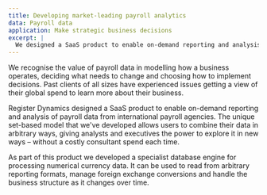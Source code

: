 ```yaml
---
title: Developing market-leading payroll analytics
data: Payroll data
application: Make strategic business decisions
excerpt: |
  We designed a SaaS product to enable on-demand reporting and analysis of payroll data from international payroll agencies. The unique set-based model that we developed allows users to combine their data in arbitrary ways, giving analysts and executives the power to explore it in new ways – without a costly consultant spend each time.
---
```

We recognise the value of payroll data in modelling how a business operates, deciding what needs to change and choosing how to implement decisions. Past clients of all sizes have experienced issues getting a view of their global spend to learn more about their business.

Register Dynamics designed a SaaS product to enable on-demand reporting and analysis of payroll data from international payroll agencies. The unique set-based model that we've developed allows users to combine their data in arbitrary ways, giving analysts and executives the power to explore it in new ways – without a costly consultant spend each time.

As part of this product we developed a specialist database engine for processing numerical currency data. It can be used to read from arbitrary reporting formats, manage foreign exchange conversions and handle the business structure as it changes over time.
